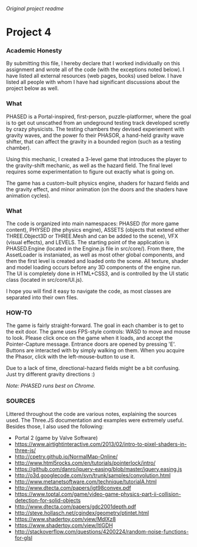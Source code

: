 _Original project readme_

# Project 4

### Academic Honesty
  By submitting this file, I hereby declare that I worked individually on this assignment and wrote all of the code (with the exceptions noted below). I have listed all external resources (web pages, books) used below. I have listed all people with whom I have had significant discussions about the project below as well.

### What
  PHASED is a Portal-inspired, first-person, puzzle-platformer, where the goal is to get out unscathed from an undeground testing track developed scretly by crazy physicists. The testing chambers they devised experiement with gravity waves, and the power fo their PHASOR, a hand-held gravity wave shifter, that can affect the gravity in a bounded region (such as a testing chamber).

  Using this mechanic, I created a 3-level game that introduces the player to the gravity-shift mechanic, as well as the hazard field. The final level requires some experimentation to figure out exactly what is going on.

  The game has a custom-built physics engine, shaders for hazard fields and the gravity effect, and minor animation (on the doors and the shaders have animation cycles).

### What
  The code is organized into main namespaces: PHASED (for more game content), PHYSED (the physics engine), ASSETS (objects that extend either THREE.Object3D or THREE.Mesh and can be added to the scene), VFX (visual effects), and LEVELS. The starting point of the application is PHASED.Engine (located in the Engine.js file in src/core/). From there, the AssetLoader is instaniated, as well as most other global components, and then the first level is created and loaded onto the scene. All texture, shader and model loading occurs before any 3D components of the engine run. The UI is completely done in HTML+CSS3, and is controlled by the UI static class (located in src/core/UI.js).

  I hope you will find it easy to navigate the code, as most classes are separated into their own files.

### HOW-TO
  The game is fairly straight-forward. The goal in each chamber is to get to the exit door. The game uses FPS-style controls: WASD to move and mouse to look. Please click once on the game when it loads, and accept the Pointer-Capture message. Entrance doors are opened by pressing 'E'. Buttons are interacted with by simply walking on them. When you acquire the Phasor, click with the left-mouse-button to use it.

  Due to a lack of time, directional-hazard fields might be a bit confusing. Just try different gravity directions :)
  
  _Note: PHASED runs best on Chrome._

### SOURCES
  Littered throughout the code are various notes, explaining the sources used. The Three.JS documentation and examples were extremely useful. Besides those, I also used the following:

  - Portal 2 (game by Valve Software)
  - https://www.airtightinteractive.com/2013/02/intro-to-pixel-shaders-in-three-js/
  - http://cpetry.github.io/NormalMap-Online/
  - http://www.html5rocks.com/en/tutorials/pointerlock/intro/
  - https://github.com/danro/jquery-easing/blob/master/jquery.easing.js
  - http://o3d.googlecode.com/svn/trunk/samples/convolution.html
  - http://www.metanetsoftware.com/technique/tutorialA.html
  - http://www.dtecta.com/papers/jgt98convex.pdf
  - https://www.toptal.com/game/video-game-physics-part-ii-collision-detection-for-solid-objects
  - http://www.dtecta.com/papers/gdc2001depth.pdf
  - http://steve.hollasch.net/cgindex/geometry/ptintet.html
  - https://www.shadertoy.com/view/MdlXz8
  - https://www.shadertoy.com/view/ltlGDH
  - http://stackoverflow.com/questions/4200224/random-noise-functions-for-glsl

